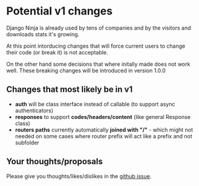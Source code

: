# Potential v1 changes

Django Ninja is already used by tens of companies and by the visitors and downloads stats it's growing.

At this point intorducing changes that will force current users to change their code (or break it) is not acceptable.

On the other hand some decisions that where initally made does not work well. These  breaking changes will be introduced in version 1.0.0

## Changes that most likely be in v1

 - **auth** will be class interface instead of callable (to support async authenticators)
 - **responses** to support **codes/headers/content** (like general Response class)
 - **routers paths** currently automatically **joined with "/"** - which might not needed on some cases where router prefix will act like a prefix and not subfolder

## Your thoughts/proposals

Please give you thoughts/likes/dislikes in the [github issue](https://github.com/vitalik/django-ninja/issues/146).

